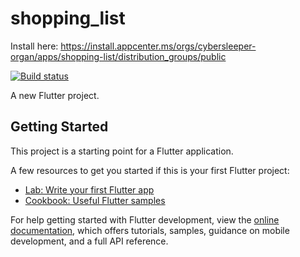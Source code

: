 # shopping_list
Install here: https://install.appcenter.ms/orgs/cybersleeper-organ/apps/shopping-list/distribution_groups/public

[![Build status](https://build.appcenter.ms/v0.1/apps/e848f9d5-63c1-4299-b6a6-11b7d1921d7a/branches/main/badge)](https://appcenter.ms)

A new Flutter project.

## Getting Started

This project is a starting point for a Flutter application.

A few resources to get you started if this is your first Flutter project:

- [Lab: Write your first Flutter app](https://docs.flutter.dev/get-started/codelab)
- [Cookbook: Useful Flutter samples](https://docs.flutter.dev/cookbook)

For help getting started with Flutter development, view the
[online documentation](https://docs.flutter.dev/), which offers tutorials,
samples, guidance on mobile development, and a full API reference.